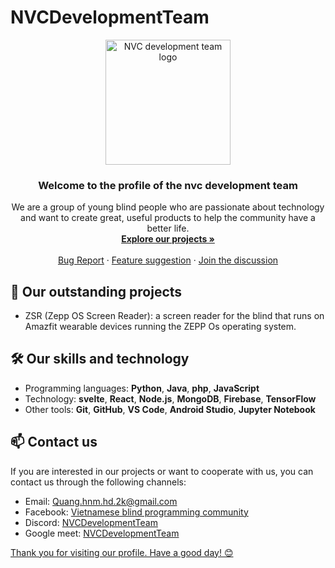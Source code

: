 # NVCDevelopmentTeam
<p align="center">
  <img src="https://github.com/NVCDevelopmentTeam/NVCDevelopmentTeam/blob/main/logo.png" alt="NVC development team logo" width="200" height="200">
</p>

<h3 align="center">Welcome to the profile of the nvc development team</h3>

<p align="center">
  We are a group of young blind people who are passionate about technology and want to create great, useful products to help the community have a better life.
  <br>
  <a href="https://github.com/NVCDevelopmentTeam"><strong>Explore our projects »</strong></a>
  <br>
  <br>
  <a href="https://github.com/NVCDevelopmentTeam/NVCDevelopmentTeam/issues">Bug Report</a>
  ·
  <a href="https://github.com/NVCDevelopmentTeam/NVCDevelopmentTeam/pulls">Feature suggestion</a>
  ·
  <a href="https://github.com/NVCDevelopmentTeam/NVCDevelopmentTeam/discussions">Join the discussion</a>
</p>

## 🚀 Our outstanding projects
- ZSR (Zepp OS Screen Reader): a screen reader for the blind that runs on Amazfit wearable devices running the ZEPP Os operating system.

## 🛠️ Our skills and technology
- Programming languages: **Python**, **Java**, **php**, **JavaScript**
- Technology: **svelte**, **React**, **Node.js**, **MongoDB**, **Firebase**, **TensorFlow**
- Other tools: **Git**, **GitHub**, **VS Code**, **Android Studio**, **Jupyter Notebook**

## 📫 Contact us
If you are interested in our projects or want to cooperate with us, you can contact us through the following channels:

- Email: Quang.hnm.hd.2k@gmail.com
- Facebook: <a href="https://web.facebook.com/groups/congdonglaptrinhkhiemthivietnam?_rdc=1&_rdr">Vietnamese blind programming community </a>
- Discord: <a href="https://discord.gg/DAZU3E4mSP">NVCDevelopmentTeam </a>
- Google meet: <a href="https://meet.google.com/pyi-fdyz-bdt">NVCDevelopmentTeam

Thank you for visiting our profile. Have a good day! 😊